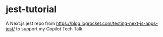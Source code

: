 # jest-tutorial
A Next.js jest repo from https://blog.logrocket.com/testing-next-js-apps-jest/ to support my Copilot Tech Talk
